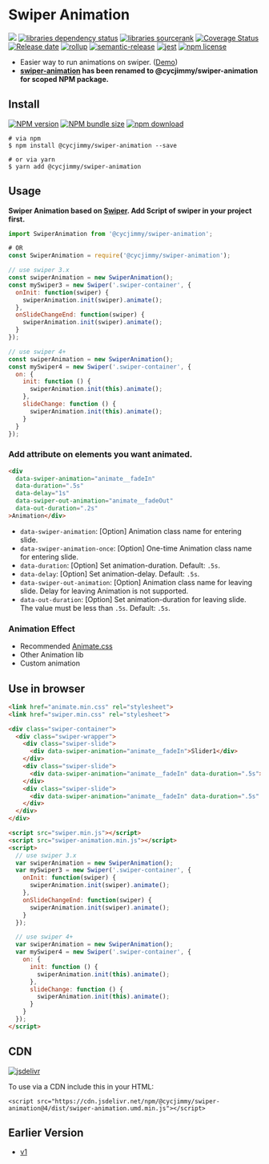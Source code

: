 # Swiper Animation
![][workflows-badge-image]
[![libraries dependency status][libraries-status-image]][libraries-status-url]
[![libraries sourcerank][libraries-sourcerank-image]][libraries-sourcerank-url]
[![Coverage Status][coverage-image]][coverage-url]
[![Release date][release-date-image]][release-url]
[![rollup][rollup-image]][rollup-url]
[![semantic-release][semantic-image]][semantic-url]
[![jest][jest-image]][jest-url]
[![npm license][license-image]][download-url]

* Easier way to run animations on swiper. ([Demo][github-pages-url])
* **[swiper-animation](https://github.com/cycdpo/swiper-animation) has been renamed to @cycjimmy/swiper-animation for scoped NPM package.**

## Install
[![NPM version][npm-image]][npm-url]
[![NPM bundle size][npm-bundle-size-image]][npm-url]
[![npm download][download-image]][download-url]

```shell
# via npm
$ npm install @cycjimmy/swiper-animation --save

# or via yarn
$ yarn add @cycjimmy/swiper-animation
```

## Usage
**Swiper Animation based on [Swiper](https://github.com/nolimits4web/Swiper). Add Script of swiper in your project first.**

```javascript
import SwiperAnimation from '@cycjimmy/swiper-animation';

# OR
const SwiperAnimation = require('@cycjimmy/swiper-animation');

// use swiper 3.x
const swiperAnimation = new SwiperAnimation();
const mySwiper3 = new Swiper('.swiper-container', {
  onInit: function(swiper) {
    swiperAnimation.init(swiper).animate();
  },
  onSlideChangeEnd: function(swiper) {
    swiperAnimation.init(swiper).animate();
  }
});

// use swiper 4+
const swiperAnimation = new SwiperAnimation();
const mySwiper4 = new Swiper('.swiper-container', {
  on: {
    init: function () {
      swiperAnimation.init(this).animate();
    },
    slideChange: function () {
      swiperAnimation.init(this).animate();
    }
  }
});
```

### Add attribute on elements you want animated.
```html
<div 
  data-swiper-animation="animate__fadeIn" 
  data-duration=".5s" 
  data-delay="1s" 
  data-swiper-out-animation="animate__fadeOut"
  data-out-duration=".2s"
>Animation</div>
```

* `data-swiper-animation`: [Option] Animation class name for entering slide.
* `data-swiper-animation-once`: [Option] One-time Animation class name for entering slide.
* `data-duration`: [Option] Set animation-duration. Default: `.5s`.
* `data-delay`: [Option] Set animation-delay. Default: `.5s`.
* `data-swiper-out-animation`: [Option] Animation class name for leaving slide. Delay for leaving Animation is not supported.
* `data-out-duration`: [Option] Set animation-duration for leaving slide. The value must be less than `.5s`. Default: `.5s`.

### Animation Effect
* Recommended [Animate.css](https://github.com/daneden/animate.css)
* Other Animation lib
* Custom animation

## Use in browser
```html
<link href="animate.min.css" rel="stylesheet">
<link href="swiper.min.css" rel="stylesheet">

<div class="swiper-container">
  <div class="swiper-wrapper">
    <div class="swiper-slide">
      <div data-swiper-animation="animate__fadeIn">Slider1</div>
    </div>
    <div class="swiper-slide">
      <div data-swiper-animation="animate__fadeIn" data-duration=".5s">Slider2</div>
    </div>
    <div class="swiper-slide">
      <div data-swiper-animation="animate__fadeIn" data-duration=".5s" data-delay="1s">Slider3</div>
    </div>
  </div>
</div>

<script src="swiper.min.js"></script>
<script src="swiper-animation.min.js"></script>
<script>
  // use swiper 3.x
  var swiperAnimation = new SwiperAnimation();
  var mySwiper3 = new Swiper('.swiper-container', {
    onInit: function(swiper) {
      swiperAnimation.init(swiper).animate();
    },
    onSlideChangeEnd: function(swiper) {
      swiperAnimation.init(swiper).animate();
    }
  });

  // use swiper 4+
  var swiperAnimation = new SwiperAnimation();
  var mySwiper4 = new Swiper('.swiper-container', {
    on: {
      init: function () {
        swiperAnimation.init(this).animate();
      },
      slideChange: function () {
        swiperAnimation.init(this).animate();
      }
    }
  });
</script>
```

## CDN
[![jsdelivr][jsdelivr-image]][jsdelivr-url]

To use via a CDN include this in your HTML:
```text
<script src="https://cdn.jsdelivr.net/npm/@cycjimmy/swiper-animation@4/dist/swiper-animation.umd.min.js"></script>
```

## Earlier Version
* [v1](https://github.com/cycdpo/swiper-animation/tree/v1)

<!-- Links: -->
[npm-image]: https://img.shields.io/npm/v/@cycjimmy/swiper-animation
[npm-url]: https://npmjs.org/package/@cycjimmy/swiper-animation
[npm-bundle-size-image]: https://img.shields.io/bundlephobia/min/@cycjimmy/swiper-animation

[download-image]: https://img.shields.io/npm/dt/@cycjimmy/swiper-animation
[download-url]: https://npmjs.org/package/@cycjimmy/swiper-animation

[jsdelivr-image]: https://img.shields.io/jsdelivr/npm/hy/@cycjimmy/swiper-animation
[jsdelivr-url]: https://www.jsdelivr.com/package/npm/@cycjimmy/swiper-animation

[workflows-badge-image]: https://github.com/cycjimmy/swiper-animation/workflows/Test%20CI/badge.svg

[libraries-status-image]: https://img.shields.io/librariesio/release/npm/@cycjimmy/swiper-animation
[libraries-sourcerank-image]: https://img.shields.io/librariesio/sourcerank/npm/@cycjimmy/swiper-animation
[libraries-status-url]: https://libraries.io/github/cycjimmy/swiper-animation
[libraries-sourcerank-url]: https://libraries.io/npm/@cycjimmy%2Fswiper-animation

[coverage-image]: https://img.shields.io/coveralls/github/cycjimmy/swiper-animation
[coverage-url]: https://coveralls.io/github/cycjimmy/swiper-animation

[release-date-image]: https://img.shields.io/github/release-date/cycjimmy/swiper-animation
[release-url]: https://github.com/cycjimmy/swiper-animation/releases

[rollup-image]: https://img.shields.io/github/package-json/dependency-version/cycjimmy/swiper-animation/dev/rollup
[rollup-url]: https://github.com/rollup/rollup

[semantic-image]: https://img.shields.io/badge/%20%20%F0%9F%93%A6%F0%9F%9A%80-semantic--release-e10079.svg
[semantic-url]: https://github.com/semantic-release/semantic-release

[jest-image]: https://img.shields.io/badge/tested_with-jest-99424f.svg
[jest-url]: https://github.com/facebook/jest

[license-image]: https://img.shields.io/npm/l/@cycjimmy/swiper-animation

[github-pages-url]: https://cycjimmy.github.io/swiper-animation/

